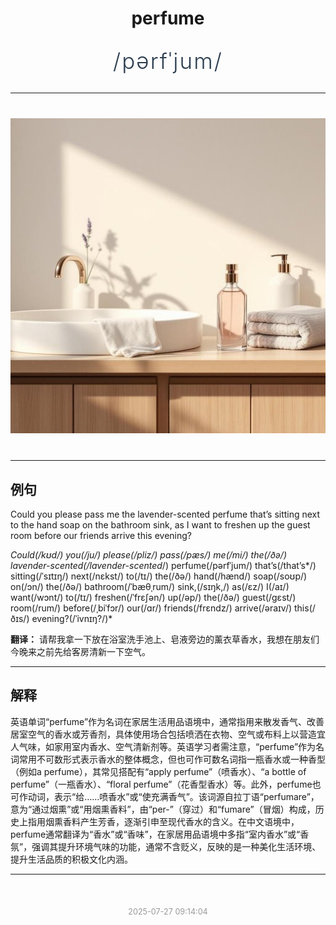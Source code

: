 <div align="center">

# perfume

<div style="margin: 30px 0;">
<h1 style="font-size: 2.5em; font-weight: 300; letter-spacing: 2px; margin: 0; color: #2c3e50;">
/pərfˈjum/
</h1>
</div>

</div>

---

<div align="center" style="margin: 40px 0;">

![perfume](images/perfume.png)

</div>

---

## 例句

Could you please pass me the lavender-scented perfume that’s sitting next to the hand soap on the bathroom sink, as I want to freshen up the guest room before our friends arrive this evening?

*Could(/kʊd/) you(/ju/) please(/pliz/) pass(/pæs/) me(/mi/) the(/ðə/) lavender-scented(/lavender-scented*/) perfume(/pərfˈjum/) that’s(/that’s*/) sitting(/ˈsɪtɪŋ/) next(/nɛkst/) to(/tɪ/) the(/ðə/) hand(/hænd/) soap(/soʊp/) on(/ɔn/) the(/ðə/) bathroom(/ˈbæθˌrum/) sink,(/sɪŋk,/) as(/ɛz/) I(/aɪ/) want(/wɔnt/) to(/tɪ/) freshen(/ˈfrɛʃən/) up(/əp/) the(/ðə/) guest(/gɛst/) room(/rum/) before(/ˌbiˈfɔr/) our(/ɑr/) friends(/frɛndz/) arrive(/əraɪv/) this(/ðɪs/) evening?(/ˈivnɪŋ?/)*

**翻译：** 请帮我拿一下放在浴室洗手池上、皂液旁边的薰衣草香水，我想在朋友们今晚来之前先给客房清新一下空气。

---

## 解释

英语单词“perfume”作为名词在家居生活用品语境中，通常指用来散发香气、改善居室空气的香水或芳香剂，具体使用场合包括喷洒在衣物、空气或布料上以营造宜人气味，如家用室内香水、空气清新剂等。英语学习者需注意，“perfume”作为名词常用不可数形式表示香水的整体概念，但也可作可数名词指一瓶香水或一种香型（例如a perfume），其常见搭配有“apply perfume”（喷香水）、“a bottle of perfume”（一瓶香水）、“floral perfume”（花香型香水）等。此外，perfume也可作动词，表示“给……喷香水”或“使充满香气”。该词源自拉丁语“perfumare”，意为“通过烟熏”或“用烟熏香料”，由“per-”（穿过）和“fumare”（冒烟）构成，历史上指用烟熏香料产生芳香，逐渐引申至现代香水的含义。在中文语境中，perfume通常翻译为“香水”或“香味”，在家居用品语境中多指“室内香水”或“香氛”，强调其提升环境气味的功能，通常不含贬义，反映的是一种美化生活环境、提升生活品质的积极文化内涵。


---

<div align="center" style="margin-top: 50px;">
<small style="color: #999; font-size: 0.9em;">2025-07-27 09:14:04</small>
</div>
